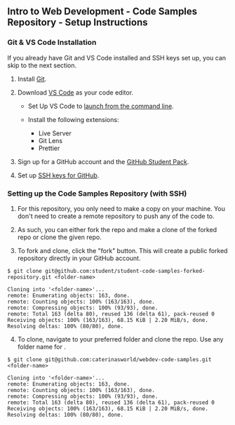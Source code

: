 ## Intro to Web Development - Code Samples Repository - Setup Instructions

### Git & VS Code Installation

If you already have Git and VS Code installed and SSH keys set up, you can skip to the next section.

1. Install [Git](https://git-scm.com/book/en/v2/Getting-Started-Installing-Git).

2. Download [VS Code](https://code.visualstudio.com/) as your code editor.

   - Set Up VS Code to [launch from the command line](https://code.visualstudio.com/docs/editor/command-line#_launching-from-command-line).

   - Install the following extensions:
     - Live Server
     - Git Lens
     - Prettier

3. Sign up for a GitHub account and the [GitHub Student Pack](https://education.github.com/pack).

4. Set up [SSH keys for GitHub](https://docs.github.com/en/free-pro-team@latest/github/authenticating-to-github/connecting-to-github-with-ssh).

### Setting up the Code Samples Repository (with SSH)

1. For this repository, you only need to make a copy on your machine. You don't need to create a remote repository to push any of the code to.

2. As such, you can either fork the repo and make a clone of the forked repo or clone the given repo. 

3. To fork and clone, click the "fork" button. This will create a public forked repository directly in your GitHub account.

```console
$ git clone git@github.com:student/student-code-samples-forked-repository.git <folder-name>

Cloning into '<folder-name>'...
remote: Enumerating objects: 163, done.
remote: Counting objects: 100% (163/163), done.
remote: Compressing objects: 100% (93/93), done.
remote: Total 163 (delta 80), reused 136 (delta 61), pack-reused 0
Receiving objects: 100% (163/163), 68.15 KiB | 2.20 MiB/s, done.
Resolving deltas: 100% (80/80), done.

```

4. To clone, navigate to your preferred folder and clone the repo. Use any folder name for <folder-name>. 

```console
$ git clone git@github.com:caterinasworld/webdev-code-samples.git <folder-name>

Cloning into '<folder-name>'...
remote: Enumerating objects: 163, done.
remote: Counting objects: 100% (163/163), done.
remote: Compressing objects: 100% (93/93), done.
remote: Total 163 (delta 80), reused 136 (delta 61), pack-reused 0
Receiving objects: 100% (163/163), 68.15 KiB | 2.20 MiB/s, done.
Resolving deltas: 100% (80/80), done.

```
